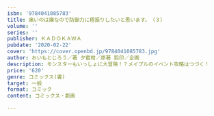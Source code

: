 ```yaml
---
isbn: '9784041085783'
title: 痛いのは嫌なので防御力に極振りしたいと思います。　（３）
volume: ''
series: ''
publisher: ＫＡＤＯＫＡＷＡ
pubdate: '2020-02-22'
cover: 'https://cover.openbd.jp/9784041085783.jpg'
author: おいもとじろう／著 夕蜜柑／原著 狐印／企画
description: モンスターもいっしょに大冒険！？メイプルのイベント攻略はつづく！
price: '620'
genre: コミックス(書)
target: 一般
format: コミック
content: コミックス・劇画

---
```

